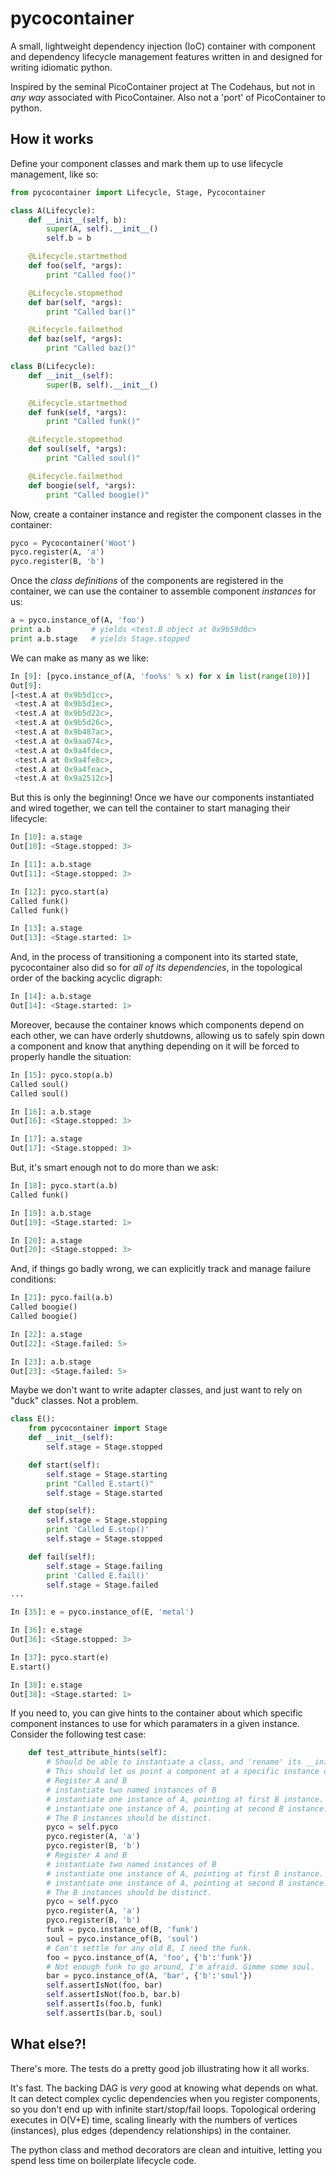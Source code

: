pycocontainer
=============

A small, lightweight dependency injection (IoC) container with component and dependency lifecycle management features written in and designed for writing idiomatic python.

Inspired by the seminal PicoContainer project at The Codehaus, but not in _any way_ associated with PicoContainer.  Also not a 'port' of PicoContainer to python.


How it works
------------

Define your component classes and mark them up to use lifecycle management, like so:

```python
from pycocontainer import Lifecycle, Stage, Pycocontainer

class A(Lifecycle):
    def __init__(self, b):
        super(A, self).__init__()
        self.b = b

    @Lifecycle.startmethod
    def foo(self, *args):
        print "Called foo()"

    @Lifecycle.stopmethod
    def bar(self, *args):
        print "Called bar()"

    @Lifecycle.failmethod
    def baz(self, *args):
        print "Called baz()"

class B(Lifecycle):
    def __init__(self):
        super(B, self).__init__()

    @Lifecycle.startmethod
    def funk(self, *args):
        print "Called funk()"

    @Lifecycle.stopmethod
    def soul(self, *args):
        print "Called soul()"

    @Lifecycle.failmethod
    def boogie(self, *args):
        print "Called boogie()"
```

Now, create a container instance and register the component classes in the container:

```python
pyco = Pycocontainer('Woot')
pyco.register(A, 'a')
pyco.register(B, 'b')
```

Once the _class definitions_ of the components are registered in the container, we can use the container to assemble component _instances_ for us:

```python
a = pyco.instance_of(A, 'foo')
print a.b         # yields <test.B object at 0x9b59d0c>
print a.b.stage   # yields Stage.stopped
```

We can make as many as we like:

```python
In [9]: [pyco.instance_of(A, 'foo%s' % x) for x in list(range(10))]
Out[9]:
[<test.A at 0x9b5d1cc>,
 <test.A at 0x9b5d1ec>,
 <test.A at 0x9b5d22c>,
 <test.A at 0x9b5d26c>,
 <test.A at 0x9b487ac>,
 <test.A at 0x9aa074c>,
 <test.A at 0x9a4fdec>,
 <test.A at 0x9a4fe8c>,
 <test.A at 0x9a4feac>,
 <test.A at 0x9a2512c>]
```

But this is only the beginning!  Once we have our components instantiated and wired together, we can tell the container to start managing their lifecycle:

```python
In [10]: a.stage
Out[10]: <Stage.stopped: 3>

In [11]: a.b.stage
Out[11]: <Stage.stopped: 3>

In [12]: pyco.start(a)
Called funk()
Called funk()

In [13]: a.stage
Out[13]: <Stage.started: 1>
```

And, in the process of transitioning a component into its started state, pycocontainer also did so for _all of its dependencies_, in the topological order of the backing acyclic digraph:

```python
In [14]: a.b.stage
Out[14]: <Stage.started: 1>
```

Moreover, because the container knows which components depend on each other, we can have orderly shutdowns, allowing us to safely spin down a component and know that anything depending on it will be forced to properly handle the situation:

```python
In [15]: pyco.stop(a.b)
Called soul()
Called soul()

In [16]: a.b.stage
Out[16]: <Stage.stopped: 3>

In [17]: a.stage
Out[17]: <Stage.stopped: 3>
```

But, it's smart enough not to do more than we ask:

```python
In [18]: pyco.start(a.b)
Called funk()

In [19]: a.b.stage
Out[19]: <Stage.started: 1>

In [20]: a.stage
Out[20]: <Stage.stopped: 3>
```

And, if things go badly wrong, we can explicitly track and manage failure conditions:

```python
In [21]: pyco.fail(a.b)
Called boogie()
Called boogie()

In [22]: a.stage
Out[22]: <Stage.failed: 5>

In [23]: a.b.stage
Out[23]: <Stage.failed: 5>
```

Maybe we don't want to write adapter classes, and just want to rely on "duck" classes.  Not a problem.
```python
class E():
    from pycocontainer import Stage
    def __init__(self):
        self.stage = Stage.stopped

    def start(self):
        self.stage = Stage.starting
        print "Called E.start()"
        self.stage = Stage.started

    def stop(self):
        self.stage = Stage.stopping
        print 'Called E.stop()'
        self.stage = Stage.stopped

    def fail(self):
        self.stage = Stage.failing
        print 'Called E.fail()'
        self.stage = Stage.failed
...

In [35]: e = pyco.instance_of(E, 'metal')

In [36]: e.stage
Out[36]: <Stage.stopped: 3>

In [37]: pyco.start(e)
E.start()

In [38]: e.stage
Out[38]: <Stage.started: 1>
```

If you need to, you can give hints to the container about which specific component instances to use for which paramaters in a given instance.  Consider the following test case:

```python
    def test_attribute_hints(self):
        # Should be able to instantiate a class, and 'rename' its __init__ arguments
        # This should let us point a component at a specific instance of a dependency.
        # Register A and B
        # instantiate two named instances of B
        # instantiate one instance of A, pointing at first B instance.
        # instantiate one instance of A, pointing at second B instance.
        # The B instances should be distinct.
        pyco = self.pyco
        pyco.register(A, 'a')
        pyco.register(B, 'b')
        # Register A and B
        # instantiate two named instances of B
        # instantiate one instance of A, pointing at first B instance.
        # instantiate one instance of A, pointing at second B instance.
        # The B instances should be distinct.
        pyco = self.pyco
        pyco.register(A, 'a')
        pyco.register(B, 'b')
        funk = pyco.instance_of(B, 'funk')
        soul = pyco.instance_of(B, 'soul')
        # Can't settle for any old B, I need the funk.
        foo = pyco.instance_of(A, 'foo', {'b':'funk'})
        # Not enough funk to go around, I'm afraid. Gimme some soul.
        bar = pyco.instance_of(A, 'bar', {'b':'soul'})
        self.assertIsNot(foo, bar)
        self.assertIsNot(foo.b, bar.b)
        self.assertIs(foo.b, funk)
        self.assertIs(bar.b, soul)
```

What else?!
-----------
There's more.  The tests do a pretty good job illustrating how it all works.

It's fast. The backing DAG is _very_ good at knowing what depends on what.  It can detect complex cyclic dependencies when you register components, so you don't end up with infinite start/stop/fail loops.  Topological ordering executes in O(V+E) time, scaling linearly with the numbers of vertices (instances), plus edges (dependency relationships) in the container.

The python class and method decorators are clean and intuitive, letting you spend less time on boilerplate lifecycle code.


